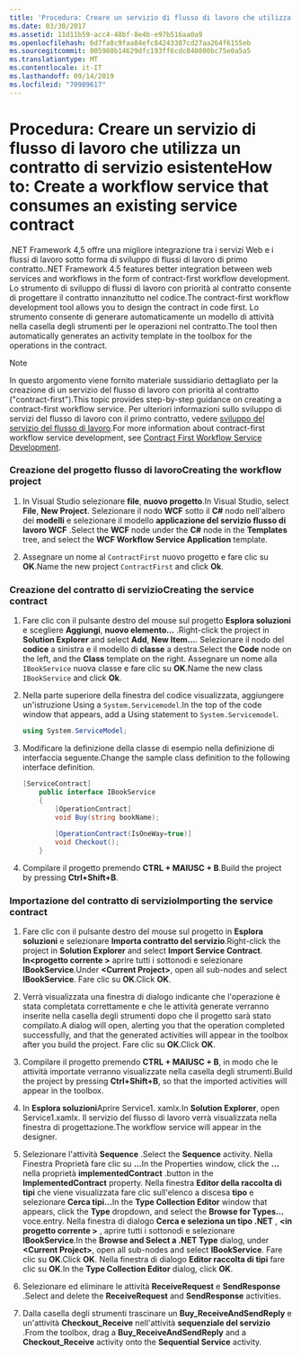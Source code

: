 ```yaml
---
title: 'Procedura: Creare un servizio di flusso di lavoro che utilizza un contratto di servizio esistente'
ms.date: 03/30/2017
ms.assetid: 11d11b59-acc4-48bf-8e4b-e97b516aa0a9
ms.openlocfilehash: 6d7fa8c9faa84efc84243387cd27aa264f6155eb
ms.sourcegitcommit: 005980b14629dfc193ff6cdc040800bc75e0a5a5
ms.translationtype: MT
ms.contentlocale: it-IT
ms.lasthandoff: 09/14/2019
ms.locfileid: "70989617"
---
```

# <a name="how-to-create-a-workflow-service-that-consumes-an-existing-service-contract"></a><span data-ttu-id="e7ed0-102">Procedura: Creare un servizio di flusso di lavoro che utilizza un contratto di servizio esistente</span><span class="sxs-lookup"><span data-stu-id="e7ed0-102">How to: Create a workflow service that consumes an existing service contract</span></span>
<span data-ttu-id="e7ed0-103">.NET Framework 4,5 offre una migliore integrazione tra i servizi Web e i flussi di lavoro sotto forma di sviluppo di flussi di lavoro di primo contratto.</span><span class="sxs-lookup"><span data-stu-id="e7ed0-103">.NET Framework 4.5 features better integration between web services and workflows in the form of contract-first workflow development.</span></span> <span data-ttu-id="e7ed0-104">Lo strumento di sviluppo di flussi di lavoro con priorità al contratto consente di progettare il contratto innanzitutto nel codice.</span><span class="sxs-lookup"><span data-stu-id="e7ed0-104">The contract-first workflow development tool allows you to design the contract in code first.</span></span> <span data-ttu-id="e7ed0-105">Lo strumento consente di generare automaticamente un modello di attività nella casella degli strumenti per le operazioni nel contratto.</span><span class="sxs-lookup"><span data-stu-id="e7ed0-105">The tool then automatically generates an activity template in the toolbox for the operations in the contract.</span></span>  
  
> [!NOTE]
> <span data-ttu-id="e7ed0-106">In questo argomento viene fornito materiale sussidiario dettagliato per la creazione di un servizio del flusso di lavoro con priorità al contratto ("contract-first").</span><span class="sxs-lookup"><span data-stu-id="e7ed0-106">This topic provides step-by-step guidance on creating a contract-first workflow service.</span></span> <span data-ttu-id="e7ed0-107">Per ulteriori informazioni sullo sviluppo di servizi del flusso di lavoro con il primo contratto, vedere [sviluppo del servizio del flusso di lavoro](contract-first-workflow-service-development.md).</span><span class="sxs-lookup"><span data-stu-id="e7ed0-107">For more information about contract-first workflow service development, see [Contract First Workflow Service Development](contract-first-workflow-service-development.md).</span></span>  
  
### <a name="creating-the-workflow-project"></a><span data-ttu-id="e7ed0-108">Creazione del progetto flusso di lavoro</span><span class="sxs-lookup"><span data-stu-id="e7ed0-108">Creating the workflow project</span></span>  
  
1. <span data-ttu-id="e7ed0-109">In Visual Studio selezionare **file**, **nuovo progetto**.</span><span class="sxs-lookup"><span data-stu-id="e7ed0-109">In Visual Studio, select **File**, **New Project**.</span></span> <span data-ttu-id="e7ed0-110">Selezionare il nodo **WCF** sotto il **C#** nodo nell'albero dei **modelli** e selezionare il modello **applicazione del servizio flusso di lavoro WCF** .</span><span class="sxs-lookup"><span data-stu-id="e7ed0-110">Select the **WCF** node under the **C#** node in the **Templates** tree, and select the **WCF Workflow Service Application** template.</span></span>  
  
2. <span data-ttu-id="e7ed0-111">Assegnare un nome al `ContractFirst` nuovo progetto e fare clic su **OK**.</span><span class="sxs-lookup"><span data-stu-id="e7ed0-111">Name the new project `ContractFirst` and click **Ok**.</span></span>  
  
### <a name="creating-the-service-contract"></a><span data-ttu-id="e7ed0-112">Creazione del contratto di servizio</span><span class="sxs-lookup"><span data-stu-id="e7ed0-112">Creating the service contract</span></span>  
  
1. <span data-ttu-id="e7ed0-113">Fare clic con il pulsante destro del mouse sul progetto **Esplora soluzioni** e scegliere **Aggiungi**, **nuovo elemento...** .</span><span class="sxs-lookup"><span data-stu-id="e7ed0-113">Right-click the project in **Solution Explorer** and select **Add**, **New Item…**.</span></span> <span data-ttu-id="e7ed0-114">Selezionare il nodo del **codice** a sinistra e il modello di **classe** a destra.</span><span class="sxs-lookup"><span data-stu-id="e7ed0-114">Select the **Code** node on the left, and the **Class** template on the right.</span></span> <span data-ttu-id="e7ed0-115">Assegnare un nome alla `IBookService` nuova classe e fare clic su **OK**.</span><span class="sxs-lookup"><span data-stu-id="e7ed0-115">Name the new class `IBookService` and click **Ok**.</span></span>  
  
2. <span data-ttu-id="e7ed0-116">Nella parte superiore della finestra del codice visualizzata, aggiungere un'istruzione Using a `System.Servicemodel`.</span><span class="sxs-lookup"><span data-stu-id="e7ed0-116">In the top of the code window that appears, add a Using statement to `System.Servicemodel`.</span></span>  
  
    ```csharp  
    using System.ServiceModel;  
    ```  
  
3. <span data-ttu-id="e7ed0-117">Modificare la definizione della classe di esempio nella definizione di interfaccia seguente.</span><span class="sxs-lookup"><span data-stu-id="e7ed0-117">Change the sample class definition to the following interface definition.</span></span>  
  
    ```csharp  
    [ServiceContract]  
        public interface IBookService  
        {  
            [OperationContract]  
            void Buy(string bookName);  
  
            [OperationContract(IsOneWay=true)]  
            void Checkout();  
        }  
    ```  
  
4. <span data-ttu-id="e7ed0-118">Compilare il progetto premendo **CTRL + MAIUSC + B**.</span><span class="sxs-lookup"><span data-stu-id="e7ed0-118">Build the project by pressing **Ctrl+Shift+B**.</span></span>  
  
### <a name="importing-the-service-contract"></a><span data-ttu-id="e7ed0-119">Importazione del contratto di servizio</span><span class="sxs-lookup"><span data-stu-id="e7ed0-119">Importing the service contract</span></span>  
  
1. <span data-ttu-id="e7ed0-120">Fare clic con il pulsante destro del mouse sul progetto in **Esplora soluzioni** e selezionare **Importa contratto del servizio**.</span><span class="sxs-lookup"><span data-stu-id="e7ed0-120">Right-click the project in **Solution Explorer** and select **Import Service Contract**.</span></span> <span data-ttu-id="e7ed0-121">**In\<progetto corrente >** aprire tutti i sottonodi e selezionare **IBookService**.</span><span class="sxs-lookup"><span data-stu-id="e7ed0-121">Under **\<Current Project>**, open all sub-nodes and select **IBookService**.</span></span> <span data-ttu-id="e7ed0-122">Fare clic su **OK**.</span><span class="sxs-lookup"><span data-stu-id="e7ed0-122">Click **OK**.</span></span>  
  
2. <span data-ttu-id="e7ed0-123">Verrà visualizzata una finestra di dialogo indicante che l'operazione è stata completata correttamente e che le attività generate verranno inserite nella casella degli strumenti dopo che il progetto sarà stato compilato.</span><span class="sxs-lookup"><span data-stu-id="e7ed0-123">A dialog will open, alerting you that the operation completed successfully, and that the generated activities will appear in the toolbox after you build the project.</span></span> <span data-ttu-id="e7ed0-124">Fare clic su **OK**.</span><span class="sxs-lookup"><span data-stu-id="e7ed0-124">Click **OK**.</span></span>  
  
3. <span data-ttu-id="e7ed0-125">Compilare il progetto premendo **CTRL + MAIUSC + B**, in modo che le attività importate verranno visualizzate nella casella degli strumenti.</span><span class="sxs-lookup"><span data-stu-id="e7ed0-125">Build the project by pressing **Ctrl+Shift+B**, so that the imported activities will appear in the toolbox.</span></span>  
  
4. <span data-ttu-id="e7ed0-126">In **Esplora soluzioni**Aprire Service1. xamlx.</span><span class="sxs-lookup"><span data-stu-id="e7ed0-126">In **Solution Explorer**, open Service1.xamlx.</span></span> <span data-ttu-id="e7ed0-127">Il servizio del flusso di lavoro verrà visualizzata nella finestra di progettazione.</span><span class="sxs-lookup"><span data-stu-id="e7ed0-127">The workflow service will appear in the designer.</span></span>  
  
5. <span data-ttu-id="e7ed0-128">Selezionare l'attività **Sequence** .</span><span class="sxs-lookup"><span data-stu-id="e7ed0-128">Select the **Sequence** activity.</span></span> <span data-ttu-id="e7ed0-129">Nella Finestra Proprietà fare clic su **...**</span><span class="sxs-lookup"><span data-stu-id="e7ed0-129">In the Properties window, click the **…**</span></span> <span data-ttu-id="e7ed0-130">nella proprietà **implementedContract** .</span><span class="sxs-lookup"><span data-stu-id="e7ed0-130">button in the **ImplementedContract** property.</span></span> <span data-ttu-id="e7ed0-131">Nella finestra **Editor della raccolta di tipi** che viene visualizzata fare clic sull'elenco a discesa **tipo** e selezionare **Cerca tipi...**</span><span class="sxs-lookup"><span data-stu-id="e7ed0-131">In the **Type Collection Editor** window that appears, click the **Type** dropdown, and select the **Browse for Types…**</span></span> <span data-ttu-id="e7ed0-132">voce.</span><span class="sxs-lookup"><span data-stu-id="e7ed0-132">entry.</span></span> <span data-ttu-id="e7ed0-133">Nella finestra di dialogo **Cerca e seleziona un tipo .NET** ,  **\<in progetto corrente >** , aprire tutti i sottonodi e selezionare **IBookService**.</span><span class="sxs-lookup"><span data-stu-id="e7ed0-133">In the **Browse and Select a .NET Type** dialog, under **\<Current Project>**, open all sub-nodes and select **IBookService**.</span></span> <span data-ttu-id="e7ed0-134">Fare clic su **OK**.</span><span class="sxs-lookup"><span data-stu-id="e7ed0-134">Click **OK**.</span></span> <span data-ttu-id="e7ed0-135">Nella finestra di dialogo **Editor raccolta di tipi** fare clic su **OK**.</span><span class="sxs-lookup"><span data-stu-id="e7ed0-135">In the **Type Collection Editor** dialog, click **OK**.</span></span>  
  
6. <span data-ttu-id="e7ed0-136">Selezionare ed eliminare le attività **ReceiveRequest** e **SendResponse** .</span><span class="sxs-lookup"><span data-stu-id="e7ed0-136">Select and delete the **ReceiveRequest** and **SendResponse** activities.</span></span>  
  
7. <span data-ttu-id="e7ed0-137">Dalla casella degli strumenti trascinare un **Buy_ReceiveAndSendReply** e un'attività **Checkout_Receive** nell'attività **sequenziale del servizio** .</span><span class="sxs-lookup"><span data-stu-id="e7ed0-137">From the toolbox, drag a **Buy_ReceiveAndSendReply** and a **Checkout_Receive** activity onto the **Sequential Service** activity.</span></span>
